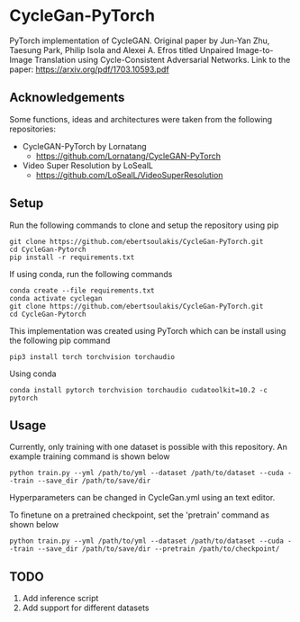 # CycleGan-PyTorch

PyTorch implementation of CycleGAN. Original paper by Jun-Yan Zhu, Taesung Park, Philip Isola and Alexei A. Efros titled Unpaired Image-to-Image Translation
using Cycle-Consistent Adversarial Networks. Link to the paper: https://arxiv.org/pdf/1703.10593.pdf 

## Acknowledgements

Some functions, ideas and architectures were taken from the following repositories:

- CycleGAN-PyTorch by Lornatang
    - https://github.com/Lornatang/CycleGAN-PyTorch
- Video Super Resolution by LoSealL
  - https://github.com/LoSealL/VideoSuperResolution

## Setup

Run the following commands to clone and setup the repository using pip

```
git clone https://github.com/ebertsoulakis/CycleGan-PyTorch.git
cd CycleGan-Pytorch
pip install -r requirements.txt
```

If using conda, run the following commands

```
conda create --file requirements.txt
conda activate cyclegan
git clone https://github.com/ebertsoulakis/CycleGan-PyTorch.git
cd CycleGan-Pytorch
```

This implementation was created using PyTorch which can be install using the following pip command
```
pip3 install torch torchvision torchaudio
```

Using conda
```
conda install pytorch torchvision torchaudio cudatoolkit=10.2 -c pytorch
```

## Usage

Currently, only training with one dataset is possible with this repository. An example training command is shown below

```
python train.py --yml /path/to/yml --dataset /path/to/dataset --cuda --train --save_dir /path/to/save/dir
```

Hyperparameters can be changed in CycleGan.yml using an text editor.

To finetune on a pretrained checkpoint, set the 'pretrain' command as shown below

```
python train.py --yml /path/to/yml --dataset /path/to/dataset --cuda --train --save_dir /path/to/save/dir --pretrain /path/to/checkpoint/
```

## TODO

1. Add inference script
2. Add support for different datasets


